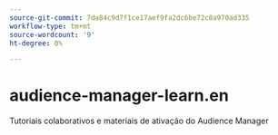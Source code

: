 ```yaml
---
source-git-commit: 7da84c9d7f1ce17aef9fa2dc6be72c8a970ad335
workflow-type: tm+mt
source-wordcount: '9'
ht-degree: 0%

---
```

# audience-manager-learn.en

Tutoriais colaborativos e materiais de ativação do Audience Manager
